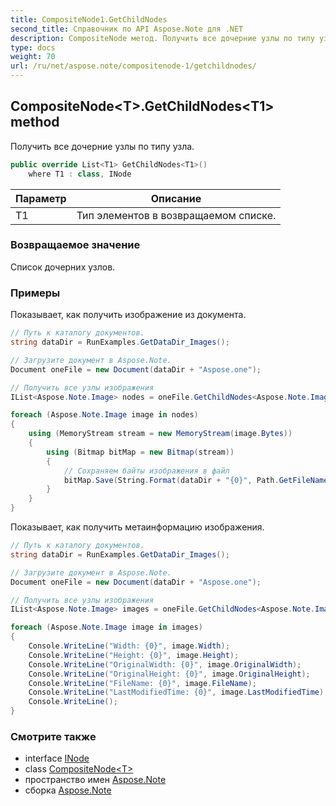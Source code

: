 ```yaml
---
title: CompositeNode1.GetChildNodes
second_title: Справочник по API Aspose.Note для .NET
description: CompositeNode метод. Получить все дочерние узлы по типу узла.
type: docs
weight: 70
url: /ru/net/aspose.note/compositenode-1/getchildnodes/
---
```

## CompositeNode&lt;T&gt;.GetChildNodes&lt;T1&gt; method

Получить все дочерние узлы по типу узла.

```csharp
public override List<T1> GetChildNodes<T1>()
    where T1 : class, INode
```

| Параметр | Описание |
| --- | --- |
| T1 | Тип элементов в возвращаемом списке. |

### Возвращаемое значение

Список дочерних узлов.

### Примеры

Показывает, как получить изображение из документа.

```csharp
// Путь к каталогу документов.
string dataDir = RunExamples.GetDataDir_Images();

// Загрузите документ в Aspose.Note.
Document oneFile = new Document(dataDir + "Aspose.one");

// Получить все узлы изображения
IList<Aspose.Note.Image> nodes = oneFile.GetChildNodes<Aspose.Note.Image>();

foreach (Aspose.Note.Image image in nodes)
{
    using (MemoryStream stream = new MemoryStream(image.Bytes))
    {
        using (Bitmap bitMap = new Bitmap(stream))
        {
            // Сохраняем байты изображения в файл
            bitMap.Save(String.Format(dataDir + "{0}", Path.GetFileName(image.FileName)));
        }
    }
}
```

Показывает, как получить метаинформацию изображения.

```csharp
// Путь к каталогу документов.
string dataDir = RunExamples.GetDataDir_Images();

// Загрузите документ в Aspose.Note.
Document oneFile = new Document(dataDir + "Aspose.one");

// Получить все узлы изображения
IList<Aspose.Note.Image> images = oneFile.GetChildNodes<Aspose.Note.Image>();

foreach (Aspose.Note.Image image in images)
{
    Console.WriteLine("Width: {0}", image.Width);
    Console.WriteLine("Height: {0}", image.Height);
    Console.WriteLine("OriginalWidth: {0}", image.OriginalWidth);
    Console.WriteLine("OriginalHeight: {0}", image.OriginalHeight);
    Console.WriteLine("FileName: {0}", image.FileName);
    Console.WriteLine("LastModifiedTime: {0}", image.LastModifiedTime);
    Console.WriteLine();
}
```

### Смотрите также

* interface [INode](../../inode/)
* class [CompositeNode&lt;T&gt;](../)
* пространство имен [Aspose.Note](../../compositenode-1/)
* сборка [Aspose.Note](../../../)



